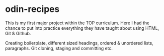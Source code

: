 # odin-recipes
<p>This is my first major project within the TOP curriculum. Here I had the chance to put into practice everything they have taught about using HTML, Git & Github. </p>

<p>Creating boilerplate, different sized headings, ordered & unordered lists, paragraphs. Git cloning, staging and committing etc.</p>

